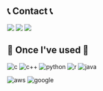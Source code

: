 ## 📞 Contact 📞
<a href="https://www.instagram.com/geonwoo03_dev/"><img src="https://img.shields.io/badge/Instagram-E4405F?style=flat-square&logo=Instagram&logoColor=white"/></a>
<a href="redgil77@smail.kongju.ac.kr"><img src="https://img.shields.io/badge/microsoftoutlook-0078D4?style=flat-square&logo=Outlook&logoColor=white"/></a>
<a href="redgil030802@gmail.com"><img src="https://img.shields.io/badge/gmail-EA4335?style=flat-square&logo=Gmail&logoColor=white"/></a>

## 🔨 Once I've used 🔨
![c](https://img.shields.io/badge/C-00599C?style=for-the-badge&logo=c&logoColor=white)
![c++](https://img.shields.io/badge/C%2B%2B-00599C?style=for-the-badge&logo=c%2B%2B&logoColor=white)
![python](https://img.shields.io/badge/Python-14354C?style=for-the-badge&logo=python&logoColor=white)
![r](https://img.shields.io/badge/R-276DC3?style=for-the-badge&logo=r&logoColor=white)
![java](https://img.shields.io/badge/Java-ED8B00?style=for-the-badge&logo=openjdk&logoColor=white)

![aws](https://img.shields.io/badge/Amazon_AWS-232F3E?style=for-the-badge&logo=amazon-aws&logoColor=white)
![google](https://img.shields.io/badge/Google_Cloud-4285F4?style=for-the-badge&logo=google-cloud&logoColor=white)
